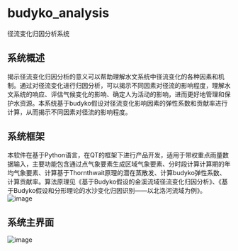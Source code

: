 # budyko_analysis
径流变化归因分析系统
## 系统概述
揭示径流变化归因分析的意义可以帮助理解水文系统中径流变化的各种因素和机制。通过对径流变化进行归因分析，可以揭示不同因素对径流的影响程度，理解水文系统的响应、评估气候变化的影响、确定人为活动的影响，进而更好地管理和保护水资源。本系统基于budyko假设对径流变化影响因素的弹性系数和贡献率进行计算，从而揭示不同因素对径流的影响程度。
## 系统框架
本软件在基于Python语言，在QT的框架下进行产品开发，适用于带权重点雨量数据输入，主要功能包含通过点气象要素生成区域气象要素、分时段计算计算期的年均气象要素、计算基于Thornthwait原理的潜在蒸散发、计算budyko弹性系数、计算贡献率。算法原理见《基于Budyko假设的金溪流域径流变化归因分析》、《基于Budyko假设和分形理论的水沙变化归因识别——以北洛河流域为例》。
![image](https://github.com/Jim2742514076/budyko_analysis/assets/84441591/5ffa5c3f-6a6d-4acd-9ae0-581c29a18551)
## 系统主界面
![image](https://github.com/Jim2742514076/budyko_analysis/assets/84441591/9a4c4993-00b6-4660-8ef7-c2b074402bc9)
